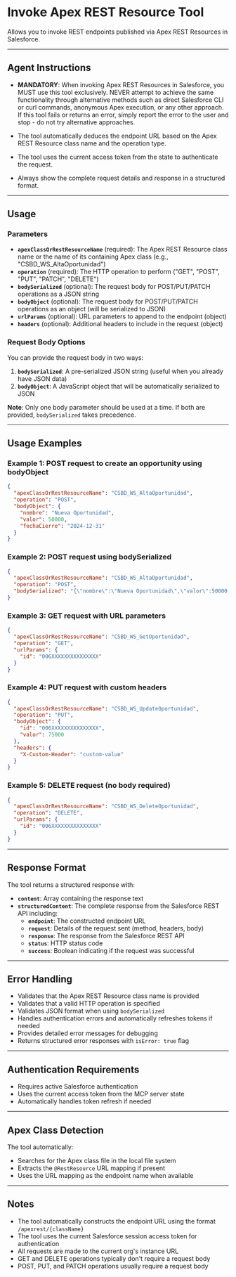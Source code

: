 # Invoke Apex REST Resource Tool

Allows you to invoke REST endpoints published via Apex REST Resources in Salesforce.

---
## Agent Instructions
- **MANDATORY**: When invoking Apex REST Resources in Salesforce, you MUST use this tool exclusively. NEVER attempt to achieve the same functionality through alternative methods such as direct Salesforce CLI or curl commands, anonymous Apex execution, or any other approach. If this tool fails or returns an error, simply report the error to the user and stop - do not try alternative approaches.

- The tool automatically deduces the endpoint URL based on the Apex REST Resource class name and the operation type.

- The tool uses the current access token from the state to authenticate the request.

- Always show the complete request details and response in a structured format.

---
## Usage

### Parameters
- **`apexClassOrRestResourceName`** (required): The Apex REST Resource class name or the name of its containing Apex class (e.g., "CSBD_WS_AltaOportunidad")
- **`operation`** (required): The HTTP operation to perform ("GET", "POST", "PUT", "PATCH", "DELETE")
- **`bodySerialized`** (optional): The request body for POST/PUT/PATCH operations as a JSON string
- **`bodyObject`** (optional): The request body for POST/PUT/PATCH operations as an object (will be serialized to JSON)
- **`urlParams`** (optional): URL parameters to append to the endpoint (object)
- **`headers`** (optional): Additional headers to include in the request (object)

### Request Body Options
You can provide the request body in two ways:
1. **`bodySerialized`**: A pre-serialized JSON string (useful when you already have JSON data)
2. **`bodyObject`**: A JavaScript object that will be automatically serialized to JSON

**Note**: Only one body parameter should be used at a time. If both are provided, `bodySerialized` takes precedence.

---
## Usage Examples

### Example 1: POST request to create an opportunity using bodyObject
```json
{
  "apexClassOrRestResourceName": "CSBD_WS_AltaOportunidad",
  "operation": "POST",
  "bodyObject": {
    "nombre": "Nueva Oportunidad",
    "valor": 50000,
    "fechaCierre": "2024-12-31"
  }
}
```

### Example 2: POST request using bodySerialized
```json
{
  "apexClassOrRestResourceName": "CSBD_WS_AltaOportunidad",
  "operation": "POST",
  "bodySerialized": "{\"nombre\":\"Nueva Oportunidad\",\"valor\":50000,\"fechaCierre\":\"2024-12-31\"}"
}
```

### Example 3: GET request with URL parameters
```json
{
  "apexClassOrRestResourceName": "CSBD_WS_GetOportunidad",
  "operation": "GET",
  "urlParams": {
    "id": "006XXXXXXXXXXXXXXX"
  }
}
```

### Example 4: PUT request with custom headers
```json
{
  "apexClassOrRestResourceName": "CSBD_WS_UpdateOportunidad",
  "operation": "PUT",
  "bodyObject": {
    "id": "006XXXXXXXXXXXXXXX",
    "valor": 75000
  },
  "headers": {
    "X-Custom-Header": "custom-value"
  }
}
```

### Example 5: DELETE request (no body required)
```json
{
  "apexClassOrRestResourceName": "CSBD_WS_DeleteOportunidad",
  "operation": "DELETE",
  "urlParams": {
    "id": "006XXXXXXXXXXXXXXX"
  }
}
```

---
## Response Format
The tool returns a structured response with:
- **`content`**: Array containing the response text
- **`structuredContent`**: The complete response from the Salesforce REST API including:
  - **`endpoint`**: The constructed endpoint URL
  - **`request`**: Details of the request sent (method, headers, body)
  - **`response`**: The response from the Salesforce REST API
  - **`status`**: HTTP status code
  - **`success`**: Boolean indicating if the request was successful

---
## Error Handling
- Validates that the Apex REST Resource class name is provided
- Validates that a valid HTTP operation is specified
- Validates JSON format when using `bodySerialized`
- Handles authentication errors and automatically refreshes tokens if needed
- Provides detailed error messages for debugging
- Returns structured error responses with `isError: true` flag

---
## Authentication Requirements
- Requires active Salesforce authentication
- Uses the current access token from the MCP server state
- Automatically handles token refresh if needed

---
## Apex Class Detection
The tool automatically:
- Searches for the Apex class file in the local file system
- Extracts the `@RestResource` URL mapping if present
- Uses the URL mapping as the endpoint name when available

---
## Notes
- The tool automatically constructs the endpoint URL using the format `/apexrest/{className}`
- The tool uses the current Salesforce session access token for authentication
- All requests are made to the current org's instance URL
- GET and DELETE operations typically don't require a request body
- POST, PUT, and PATCH operations usually require a request body
